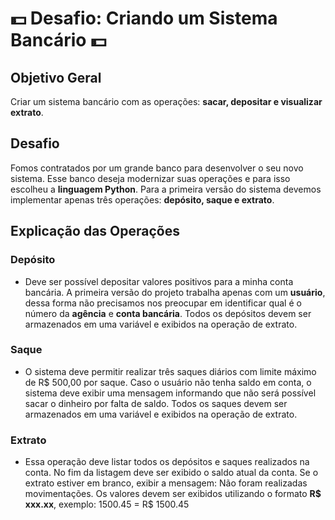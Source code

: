 # 💵 Desafio: Criando um Sistema Bancário 💵

## Objetivo Geral

Criar um sistema bancário com as operações: **sacar, depositar e visualizar extrato**.

## Desafio

Fomos contratados por um grande banco para desenvolver o seu novo sistema. Esse banco deseja modernizar suas operações e para isso escolheu a **linguagem Python**. Para a primeira versão do sistema devemos implementar apenas três operações: **depósito, saque e extrato**.

## Explicação das Operações

### Depósito

* Deve ser possível depositar valores positivos para a minha conta bancária. A primeira versão do projeto trabalha apenas com um **usuário**, dessa forma não precisamos nos preocupar em identificar qual é o número da **agência** e **conta bancária**. Todos os depósitos devem ser armazenados em uma variável e exibidos na operação de extrato.

### Saque

* O sistema deve permitir realizar três saques diários com limite máximo de R$ 500,00 por saque. Caso o usuário não tenha saldo em conta, o sistema deve exibir uma mensagem informando que não será possível sacar o dinheiro por falta de saldo. Todos os saques devem ser armazenados em uma variável e exibidos na operação de extrato.

### Extrato

* Essa operação deve listar todos os depósitos e saques realizados na conta. No fim da listagem deve ser exibido o saldo atual da conta. Se o extrato estiver em branco, exibir a mensagem: Não foram realizadas movimentações.
Os valores devem ser exibidos utilizando o formato **R$ xxx.xx**, exemplo: 1500.45 = R$ 1500.45